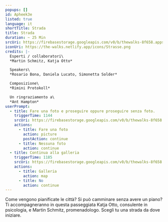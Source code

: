 ```yaml
---
popups: []
id: Apheek3e
listed: true
language: it
shortTitle: Strada
title: Strada
duration: ~ 25 Min
srcUri: https://firebasestorage.googleapis.com/v0/b/thewalks-8f658.appspot.com/o/mp3%2Fv0%2Fit_Apheek3e%2Fit_Apheek3e.mp3?alt=media&token=4e6cd6ff-6cb9-4dbd-8fa7-59b251ea0fb5
iconUri: https://the-walks.netlify.app/icons/Strasse.png
credits: |-
  Esperti / collaboratori\
  *Martin Schmitz, Katja Otto* 

  Speakers\
  *Rosario Bona, Daniela Lucato, Simonetta Solder*

  Composizione\
  *Rimini Protokoll*

  Un ringraziamento a\
  *Ant Hampton*
userPrompt:
  - title: Fare una foto e proseguire oppure proseguire senza foto.
    triggerTime: 1144
    srcUri: https://firebasestorage.googleapis.com/v0/b/thewalks-8f658.appspot.com/o/mp3%2Fv0%2Fde_Apheek3e%2Fde_Apheek3e_loop_1.mp3?alt=media&token=22464db2-4fbe-4197-9dde-9115c26039e4
    actions:
      - title: Fare una foto
        action: picture
        postAction: continue
      - title: Nessuna foto
        action: continue
  - title: Continua alla galleria
    triggerTime: 1185
    srcUri: https://firebasestorage.googleapis.com/v0/b/thewalks-8f658.appspot.com/o/static%2Fmedias%2Fmulti_Zeubeel8_loop.mp3?alt=media&token=88349085-3303-48b9-bdc6-fd7b09519a26
    actions:
      - title: Galleria
        action: map
      - title: No
        action: continue
---
```

Come vengono pianificate le città? Si può camminare senza avere un piano? Ti accompagneranno in questa passeggiata Katja Otto, consulente in psicologia, e Martin Schmitz, promenadologo. Scegli tu una strada da dove iniziare.